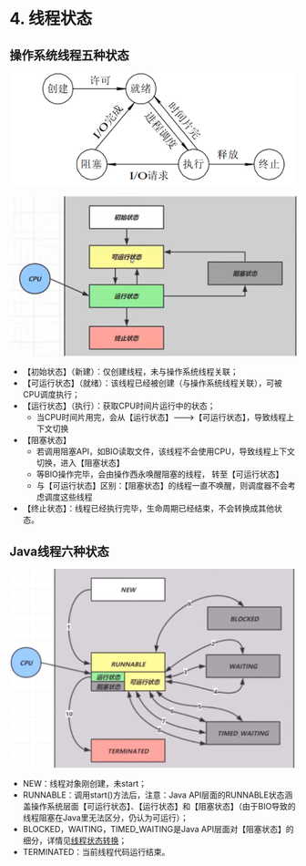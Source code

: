 # 4. 线程状态

## 操作系统线程五种状态

![](/juc/13.png)

![](/juc/14.png)

- 【初始状态】（新建）：仅创建线程，未与操作系统线程关联；
- 【可运行状态】（就绪）：该线程已经被创建（与操作系统线程关联），可被CPU调度执行；
- 【运行状态】（执行）：获取CPU时间片运行中的状态；
  - 当CPU时间片用完，会从【运行状态】--->【可运行状态】，导致线程上下文切换
- 【阻塞状态】
  - 若调用阻塞API，如BIO读取文件，该线程不会使用CPU，导致线程上下文切换，进入【阻塞状态】
  - 等BIO操作完毕，会由操作西永唤醒阻塞的线程， 转至【可运行状态】
  - 与【可运行状态】区别：【阻塞状态】的线程一直不唤醒，则调度器不会考虑调度这些线程
- 【终止状态】：线程已经执行完毕，生命周期已经结束，不会转换成其他状态。

## Java线程六种状态

![](/juc/12.jpg)

- NEW：线程对象刚创建，未start；
- RUNNABLE：调用start()方法后，注意：Java API层面的RUNNABLE状态涵盖操作系统层面【可运行状态】、【运行状态】和【阻塞状态】（由于BIO导致的线程阻塞在Java里无法区分，仍认为可运行）；
- BLOCKED，WAITING，TIMED_WAITING是Java API层面对【阻塞状态】的细分，详情见[线程状态转换](../3-共享模型之管程/10.md)；
- TERMINATED：当前线程代码运行结束。
